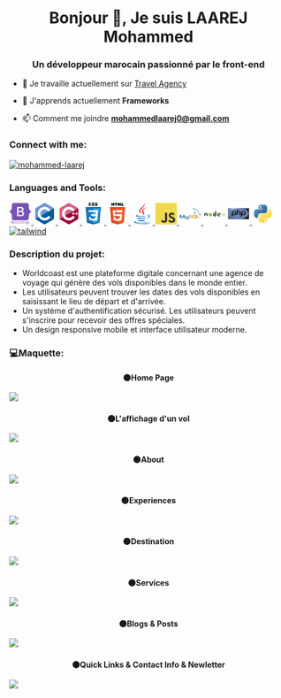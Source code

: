 <h1 align="center">Bonjour 👋, Je suis LAAREJ Mohammed</h1>
<h3 align="center">Un développeur marocain passionné par le front-end</h3>

- 🔭 Je travaille actuellement sur [Travel Agency](https://github.com/mohammedlrj/TravelAgency)

- 🌱 J'apprends actuellement **Frameworks**

- 📫 Comment me joindre **mohammedlaarej0@gmail.com**

<h3 align="left">Connect with me:</h3>
<p align="left">
<a href="https://linkedin.com/in/mohammed-laarej" target="blank"><img align="center" src="https://raw.githubusercontent.com/rahuldkjain/github-profile-readme-generator/master/src/images/icons/Social/linked-in-alt.svg" alt="mohammed-laarej" height="30" width="40" /></a>
</p>

<h3 align="left">Languages and Tools:</h3>
<p align="left"> <a href="https://getbootstrap.com" target="_blank" rel="noreferrer"> <img src="https://raw.githubusercontent.com/devicons/devicon/master/icons/bootstrap/bootstrap-plain-wordmark.svg" alt="bootstrap" width="40" height="40"/> </a> <a href="https://www.cprogramming.com/" target="_blank" rel="noreferrer"> <img src="https://raw.githubusercontent.com/devicons/devicon/master/icons/c/c-original.svg" alt="c" width="40" height="40"/> </a> <a href="https://www.w3schools.com/cpp/" target="_blank" rel="noreferrer"> <img src="https://raw.githubusercontent.com/devicons/devicon/master/icons/cplusplus/cplusplus-original.svg" alt="cplusplus" width="40" height="40"/> </a> <a href="https://www.w3schools.com/css/" target="_blank" rel="noreferrer"> <img src="https://raw.githubusercontent.com/devicons/devicon/master/icons/css3/css3-original-wordmark.svg" alt="css3" width="40" height="40"/> </a> <a href="https://www.w3.org/html/" target="_blank" rel="noreferrer"> <img src="https://raw.githubusercontent.com/devicons/devicon/master/icons/html5/html5-original-wordmark.svg" alt="html5" width="40" height="40"/> </a> <a href="https://www.java.com" target="_blank" rel="noreferrer"> <img src="https://raw.githubusercontent.com/devicons/devicon/master/icons/java/java-original.svg" alt="java" width="40" height="40"/> </a> <a href="https://developer.mozilla.org/en-US/docs/Web/JavaScript" target="_blank" rel="noreferrer"> <img src="https://raw.githubusercontent.com/devicons/devicon/master/icons/javascript/javascript-original.svg" alt="javascript" width="40" height="40"/> </a> <a href="https://www.mysql.com/" target="_blank" rel="noreferrer"> <img src="https://raw.githubusercontent.com/devicons/devicon/master/icons/mysql/mysql-original-wordmark.svg" alt="mysql" width="40" height="40"/> </a> <a href="https://nodejs.org" target="_blank" rel="noreferrer"> <img src="https://raw.githubusercontent.com/devicons/devicon/master/icons/nodejs/nodejs-original-wordmark.svg" alt="nodejs" width="40" height="40"/> </a> <a href="https://www.php.net" target="_blank" rel="noreferrer"> <img src="https://raw.githubusercontent.com/devicons/devicon/master/icons/php/php-original.svg" alt="php" width="40" height="40"/> </a> <a href="https://www.python.org" target="_blank" rel="noreferrer"> <img src="https://raw.githubusercontent.com/devicons/devicon/master/icons/python/python-original.svg" alt="python" width="40" height="40"/> </a> <a href="https://tailwindcss.com/" target="_blank" rel="noreferrer"> <img src="https://www.vectorlogo.zone/logos/tailwindcss/tailwindcss-icon.svg" alt="tailwind" width="40" height="40"/> </a> </p>
<h3>Description du projet:</h3>
<ul>
  <li>Worldcoast est une plateforme digitale concernant une agence de voyage qui génère des vols disponibles dans le monde entier.</li>
  <li>Les utilisateurs peuvent trouver les dates des vols disponibles en saisissant le lieu de départ et d'arrivée.</li>
  <li>Un système d'authentification sécurisé. Les utilisateurs peuvent s'inscrire pour recevoir des offres spéciales.</li>
  <li>Un design responsive mobile et interface utilisateur moderne.</li>
</ul>
<h3>💻Maquette:</h3>
<h4 align="center">🌑Home Page</h4>
<img src="https://user-images.githubusercontent.com/105529104/173239505-c81b69e7-c930-455e-9abe-a8ef0caf7c8d.PNG"></br>
<h4 align="center">🌑L'affichage d'un vol</h4>
<img src="https://user-images.githubusercontent.com/105529104/173359222-a9711394-32d3-431c-a75c-1fac611da841.PNG"></br>
<h4 align="center">🌑About</h4>
<img src="https://user-images.githubusercontent.com/105529104/173353162-494443ae-37d9-435f-a7b0-9f4d8ea5143f.PNG"></br>
<h4 align="center">🌑Experiences</h4>
<img src="https://user-images.githubusercontent.com/105529104/173353400-69fbe52a-55fd-4f09-9946-433028c77001.PNG"></br>
<h4 align="center">🌑Destination</h4>
<img src="https://user-images.githubusercontent.com/105529104/173353730-634347f6-ed79-4262-aa35-03330df2de67.PNG"></br>
<h4 align="center">🌑Services</h4>
<img src="https://user-images.githubusercontent.com/105529104/173353984-c0a387a0-a177-4bd6-a925-7aee3d9040af.PNG"></br>
<h4 align="center">🌑Blogs & Posts</h4>
<img src="https://user-images.githubusercontent.com/105529104/173354126-5e6f6025-2c73-476c-aab8-0fd727f65df7.PNG"></br>
<h4 align="center">🌑Quick Links & Contact Info & Newletter</h4>
<img src="https://user-images.githubusercontent.com/105529104/173354507-728e6d9e-eace-4b34-8b89-06bda7cd9517.PNG"></br>
